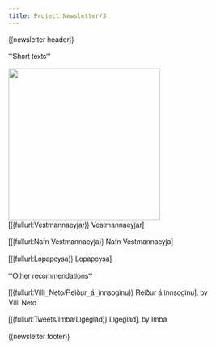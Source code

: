 ```yaml
---
title: Project:Newsletter/3
---
```


<div style="font-family:Helvetica Neue,sans-serif;font-size:14px;max-width:400px;line-height:1.4;">
{{newsletter header}}

'''Short texts'''

<Image src="Ursula-drake-1OVcNeq6ZHQ-unsplash.jpg" width="300" link="{{fullurl:Vestmannaeyjar}}"/>
[{{fullurl:Vestmannaeyjar}} Vestmannaeyjar] <level level="a2"/>

[{{fullurl:Nafn Vestmannaeyja}} Nafn Vestmannaeyja] <level level="b1"/>

[{{fullurl:Lopapeysa}} Lopapeysa] <level level="b1"/>

'''Other recommendations'''

[{{fullurl:Villi_Neto/Reiður_á_innsoginu}} Reiður á innsoginu], by Villi Neto <level level="b1"/>

[{{fullurl:Tweets/Imba/Ligeglad}} Ligeglad], by Imba <level level="c1"/>

{{newsletter footer}}
</div>

